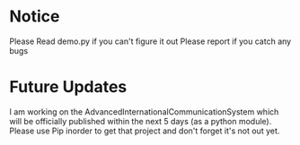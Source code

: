 # Notice
Please Read demo.py if you can't figure it out
Please report if you catch any bugs

# Future Updates
I am working on the AdvancedInternationalCommunicationSystem which will be officially published within the next 5 days (as a python module).
Please use Pip inorder to get that project and don't forget it's not out yet.
